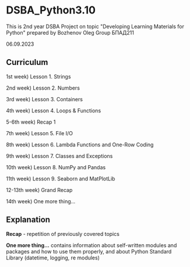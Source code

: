 # DSBA_Python3.10
This is 2nd year DSBA Project on topic "Developing Learning Materials for Python" prepared by Bozhenov Oleg Group БПАД211 

06.09.2023

## Curriculum
1st week) Lesson 1. Strings

2nd week) Lesson 2. Numbers

3rd week) Lesson 3. Containers

4th week) Lesson 4. Loops & Functions

5-6th week) Recap 1

7th week) Lesson 5. File I/O

8th week) Lesson 6. Lambda Functions and One-Row Coding

9th week) Lesson 7. Classes and Exceptions

10th week) Lesson 8. NumPy and Pandas

11th week) Lesson 9. Seaborn and MatPlotLib

12-13th week) Grand Recap

14th week) One more thing...

## Explanation 

**Recap** - repetition of previously covered topics

**One more thing...** contains information about self-written modules and packages and how to use them properly, and about Python Standard Library (datetime, logging, re modules)

